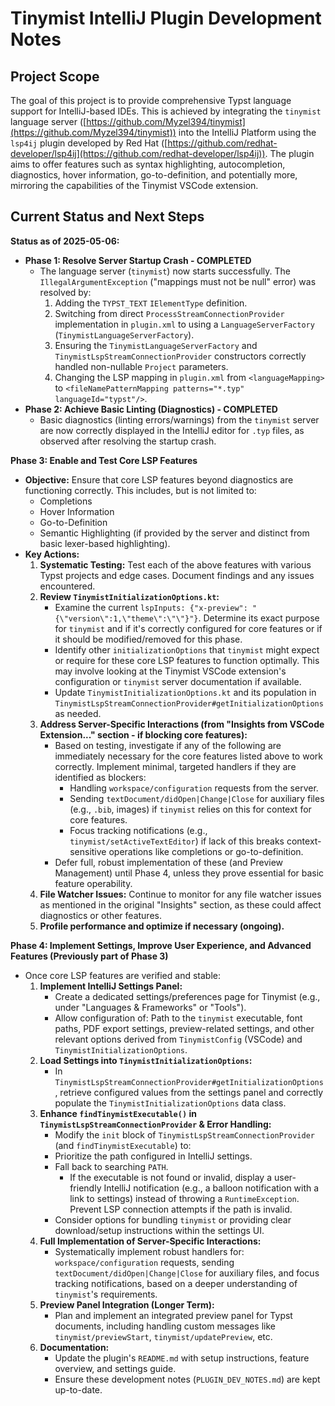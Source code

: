 # Tinymist IntelliJ Plugin Development Notes

## Project Scope

The goal of this project is to provide comprehensive Typst language support for IntelliJ-based IDEs. This is achieved by integrating the `tinymist` language server ([https://github.com/Myzel394/tinymist](https://github.com/Myzel394/tinymist)) into the IntelliJ Platform using the `lsp4ij` plugin developed by Red Hat ([https://github.com/redhat-developer/lsp4ij](https://github.com/redhat-developer/lsp4ij)). The plugin aims to offer features such as syntax highlighting, autocompletion, diagnostics, hover information, go-to-definition, and potentially more, mirroring the capabilities of the Tinymist VSCode extension.


## Current Status and Next Steps

**Status as of 2025-05-06:**
*   **Phase 1: Resolve Server Startup Crash - COMPLETED**
    *   The language server (`tinymist`) now starts successfully. The `IllegalArgumentException` ("mappings must not be null" error) was resolved by:
        1.  Adding the `TYPST_TEXT` `IElementType` definition.
        2.  Switching from direct `ProcessStreamConnectionProvider` implementation in `plugin.xml` to using a `LanguageServerFactory` (`TinymistLanguageServerFactory`).
        3.  Ensuring the `TinymistLanguageServerFactory` and `TinymistLspStreamConnectionProvider` constructors correctly handled non-nullable `Project` parameters.
        4.  Changing the LSP mapping in `plugin.xml` from `<languageMapping>` to `<fileNamePatternMapping patterns="*.typ" languageId="typst"/>`.
*   **Phase 2: Achieve Basic Linting (Diagnostics) - COMPLETED**
    *   Basic diagnostics (linting errors/warnings) from the `tinymist` server are now correctly displayed in the IntelliJ editor for `.typ` files, as observed after resolving the startup crash.

**Phase 3: Enable and Test Core LSP Features**
*   **Objective:** Ensure that core LSP features beyond diagnostics are functioning correctly. This includes, but is not limited to:
    *   Completions
    *   Hover Information
    *   Go-to-Definition
    *   Semantic Highlighting (if provided by the server and distinct from basic lexer-based highlighting).
*   **Key Actions:**
    1.  **Systematic Testing:** Test each of the above features with various Typst projects and edge cases. Document findings and any issues encountered.
    2.  **Review `TinymistInitializationOptions.kt`:**
        *   Examine the current `lspInputs: {"x-preview": "{\"version\":1,\"theme\":\"\"}"}`. Determine its exact purpose for `tinymist` and if it's correctly configured for core features or if it should be modified/removed for this phase.
        *   Identify other `initializationOptions` that `tinymist` might expect or require for these core LSP features to function optimally. This may involve looking at the Tinymist VSCode extension's configuration or `tinymist` server documentation if available.
        *   Update `TinymistInitializationOptions.kt` and its population in `TinymistLspStreamConnectionProvider#getInitializationOptions` as needed.
    3.  **Address Server-Specific Interactions (from "Insights from VSCode Extension..." section - if blocking core features):**
        *   Based on testing, investigate if any of the following are immediately necessary for the core features listed above to work correctly. Implement minimal, targeted handlers if they are identified as blockers:
            *   Handling `workspace/configuration` requests from the server.
            *   Sending `textDocument/didOpen|Change|Close` for auxiliary files (e.g., `.bib`, images) if `tinymist` relies on this for context for core features.
            *   Focus tracking notifications (e.g., `tinymist/setActiveTextEditor`) if lack of this breaks context-sensitive operations like completions or go-to-definition.
        *   Defer full, robust implementation of these (and Preview Management) until Phase 4, unless they prove essential for basic feature operability.
    4.  **File Watcher Issues:** Continue to monitor for any file watcher issues as mentioned in the original "Insights" section, as these could affect diagnostics or other features.
    5.  **Profile performance and optimize if necessary (ongoing).**

**Phase 4: Implement Settings, Improve User Experience, and Advanced Features (Previously part of Phase 3)**
*   Once core LSP features are verified and stable:
    1.  **Implement IntelliJ Settings Panel:**
        *   Create a dedicated settings/preferences page for Tinymist (e.g., under "Languages & Frameworks" or "Tools").
        *   Allow configuration of: Path to the `tinymist` executable, font paths, PDF export settings, preview-related settings, and other relevant options derived from `TinymistConfig` (VSCode) and `TinymistInitializationOptions`.
    2.  **Load Settings into `TinymistInitializationOptions`:**
        *   In `TinymistLspStreamConnectionProvider#getInitializationOptions`, retrieve configured values from the settings panel and correctly populate the `TinymistInitializationOptions` data class.
    3.  **Enhance `findTinymistExecutable()` in `TinymistLspStreamConnectionProvider` & Error Handling:**
        *   Modify the `init` block of `TinymistLspStreamConnectionProvider` (and `findTinymistExecutable`) to:
        *   Prioritize the path configured in IntelliJ settings.
        *   Fall back to searching `PATH`.
            *   If the executable is not found or invalid, display a user-friendly IntelliJ notification (e.g., a balloon notification with a link to settings) instead of throwing a `RuntimeException`. Prevent LSP connection attempts if the path is invalid.
        *   Consider options for bundling `tinymist` or providing clear download/setup instructions within the settings UI.
    4.  **Full Implementation of Server-Specific Interactions:**
        *   Systematically implement robust handlers for: `workspace/configuration` requests, sending `textDocument/didOpen|Change|Close` for auxiliary files, and focus tracking notifications, based on a deeper understanding of `tinymist`'s requirements.
    5.  **Preview Panel Integration (Longer Term):**
        *   Plan and implement an integrated preview panel for Typst documents, including handling custom messages like `tinymist/previewStart`, `tinymist/updatePreview`, etc.
    6.  **Documentation:**
        *   Update the plugin's `README.md` with setup instructions, feature overview, and settings guide.
        *   Ensure these development notes (`PLUGIN_DEV_NOTES.md`) are kept up-to-date.

